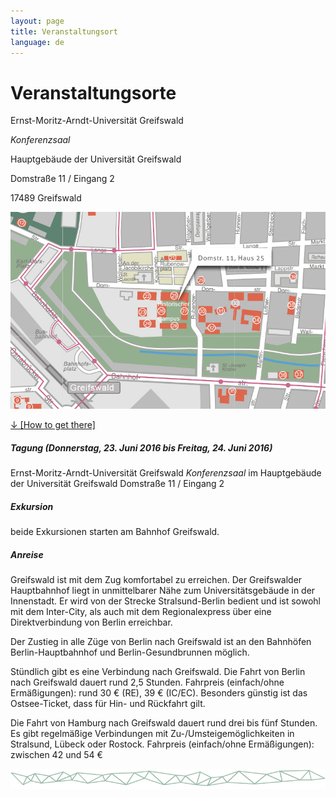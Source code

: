 ```yaml
---
layout: page
title: Veranstaltungsort
language: de
---
```



# Veranstaltungsorte
Ernst-Moritz-Arndt-Universität Greifswald

*Konferenzsaal*

Hauptgebäude der Universität Greifswald

Domstraße 11 / Eingang 2

17489 Greifswald

![map](../images/map.jpg)

<a href="../files/Conf_GettingHere_Web.pdf" class="download">↓ [How to get there]</a><br>


##### Tagung (Donnerstag, 23. Juni 2016 bis Freitag, 24. Juni 2016)  
Ernst-Moritz-Arndt-Universität Greifswald
*Konferenzsaal* im Hauptgebäude der Universität Greifswald
Domstraße 11 / Eingang 2

##### Exkursion
beide Exkursionen starten am Bahnhof Greifswald.


##### Anreise
Greifswald ist mit dem Zug komfortabel zu erreichen. Der Greifswalder Hauptbahnhof liegt in unmittelbarer Nähe zum Universitätsgebäude in der Innenstadt. Er wird von der Strecke Stralsund-Berlin bedient und ist  sowohl mit dem Inter-City, als auch mit dem Regionalexpress über eine Direktverbindung von Berlin erreichbar.

Der Zustieg in alle Züge von Berlin nach Greifswald ist an den Bahnhöfen Berlin-Hauptbahnhof und Berlin-Gesundbrunnen möglich.

Stündlich gibt es eine Verbindung nach Greifswald. Die Fahrt von Berlin nach Greifswald dauert rund 2,5 Stunden.
Fahrpreis (einfach/ohne Ermäßigungen): rund 30 € (RE), 39 € (IC/EC). Besonders günstig ist das Ostsee-Ticket, dass für Hin- und Rückfahrt gilt.

Die Fahrt von Hamburg nach Greifswald dauert rund drei bis fünf Stunden. Es gibt regelmäßige Verbindungen mit Zu-/Umsteigemöglichkeiten in Stralsund, Lübeck oder Rostock.
Fahrpreis (einfach/ohne Ermäßigungen): zwischen 42 und 54 €



![Separator](../images/separator.png)
